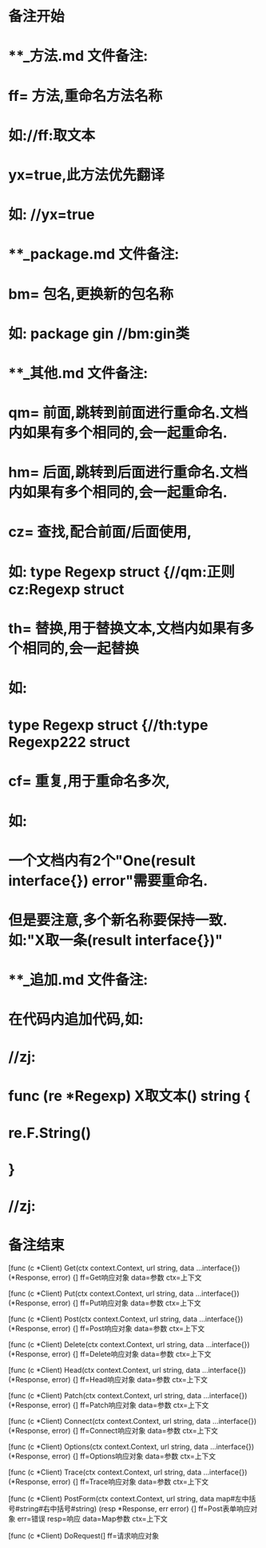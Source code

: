 # 备注开始
# **_方法.md 文件备注:
# ff= 方法,重命名方法名称
# 如://ff:取文本
#
# yx=true,此方法优先翻译
# 如: //yx=true


# **_package.md 文件备注:
# bm= 包名,更换新的包名称 
# 如: package gin //bm:gin类


# **_其他.md 文件备注:
# qm= 前面,跳转到前面进行重命名.文档内如果有多个相同的,会一起重命名.
# hm= 后面,跳转到后面进行重命名.文档内如果有多个相同的,会一起重命名.
# cz= 查找,配合前面/后面使用,
# 如: type Regexp struct {//qm:正则 cz:Regexp struct
#
# th= 替换,用于替换文本,文档内如果有多个相同的,会一起替换
# 如:
# type Regexp struct {//th:type Regexp222 struct
#
# cf= 重复,用于重命名多次,
# 如: 
# 一个文档内有2个"One(result interface{}) error"需要重命名.
# 但是要注意,多个新名称要保持一致. 如:"X取一条(result interface{})"


# **_追加.md 文件备注:
# 在代码内追加代码,如:
# //zj:
# func (re *Regexp) X取文本() string { 
#    re.F.String()
# }
# //zj:
# 备注结束

[func (c *Client) Get(ctx context.Context, url string, data ...interface{}) (*Response, error) {]
ff=Get响应对象
data=参数
ctx=上下文

[func (c *Client) Put(ctx context.Context, url string, data ...interface{}) (*Response, error) {]
ff=Put响应对象
data=参数
ctx=上下文

[func (c *Client) Post(ctx context.Context, url string, data ...interface{}) (*Response, error) {]
ff=Post响应对象
data=参数
ctx=上下文

[func (c *Client) Delete(ctx context.Context, url string, data ...interface{}) (*Response, error) {]
ff=Delete响应对象
data=参数
ctx=上下文

[func (c *Client) Head(ctx context.Context, url string, data ...interface{}) (*Response, error) {]
ff=Head响应对象
data=参数
ctx=上下文

[func (c *Client) Patch(ctx context.Context, url string, data ...interface{}) (*Response, error) {]
ff=Patch响应对象
data=参数
ctx=上下文

[func (c *Client) Connect(ctx context.Context, url string, data ...interface{}) (*Response, error) {]
ff=Connect响应对象
data=参数
ctx=上下文

[func (c *Client) Options(ctx context.Context, url string, data ...interface{}) (*Response, error) {]
ff=Options响应对象
data=参数
ctx=上下文

[func (c *Client) Trace(ctx context.Context, url string, data ...interface{}) (*Response, error) {]
ff=Trace响应对象
data=参数
ctx=上下文

[func (c *Client) PostForm(ctx context.Context, url string, data map#左中括号#string#右中括号#string) (resp *Response, err error) {]
ff=Post表单响应对象
err=错误
resp=响应
data=Map参数
ctx=上下文

[func (c *Client) DoRequest(]
ff=请求响应对象
